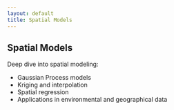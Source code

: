 ```yaml
---
layout: default
title: Spatial Models
---
```


## Spatial Models

Deep dive into spatial modeling:

- Gaussian Process models
- Kriging and interpolation
- Spatial regression
- Applications in environmental and geographical data
